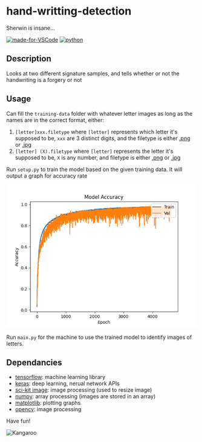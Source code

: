 # hand-writting-detection

Sherwin is insane... 

[![made-for-VSCode](https://img.shields.io/badge/Made%20for-VSCode-1f425f.svg)](https://code.visualstudio.com/) [![python](https://img.shields.io/badge/python-v3.6%2B-blue)](https://www.python.org/downloads/)

## Description

Looks at two different signature samples, and tells whether or not the handwriting is a forgery or not

## Usage

Can fill the `training-data` folder with whatever letter images as long as the names are in the correct format, either:

1. `[letter]xxx.filetype` where `[letter]` represents which letter it's supposed to be, `xxx` are 3 distinct digits, and the filetype is either [.png](https://fileinfo.com/extension/png) or [.jpg](https://fileinfo.com/extension/jpg)
2. `[letter] (X).filetype` where `[letter]` represents the letter it's supposed to be, `X` is any number, and filetype is either [.png](https://fileinfo.com/extension/png) or [.jpg](https://fileinfo.com/extension/jpg)

Run `setup.py` to train the model based on the given training data. It will output a graph for accuracy rate

![graph](Figure_1.png)

Run `main.py` for the machine to use the trained model to identify images of letters.

## Dependancies

* [tensorflow](https://pypi.org/project/tensorflow/): machine learning library
* [keras](https://pypi.org/project/Keras/): deep learning, nerual network APIs
* [sci-kit image](https://pypi.org/project/scikit-image/): image processing (used to resize image)
* [numpy](https://pypi.org/project/numpy/): array processing (images are stored in an array)
* [matplotlib](https://pypi.org/project/matplotlib/): plotting graphs
* [opencv](https://pypi.org/project/opencv-python/): image processing

Have fun!

![Kangaroo](https://github.com/sherwinchiu/hand-writing-detection/blob/master/training-data/K_0/k%20(177).png)
